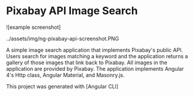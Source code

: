 # Pixabay API Image Search

![example screenshot]

../assets/img/ng-pixabay-api-screenshot.PNG

A simple image search application that implements Pixabay's public API.  Users search for images matching a keyword and the application returns a gallery of those images that link back to Pixabay.  All images in the application are provided by Pixabay. The application implements Angular 4's Http class, Angular Material, and Masonry.js.

This project was generated with [Angular CLI]


